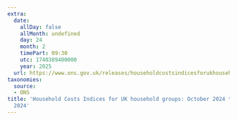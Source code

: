 ```yaml
---
extra:
  date:
    allDay: false
    allMonth: undefined
    day: 24
    month: 2
    timePart: 09:30
    utc: 1740389400000
    year: 2025
  url: https://www.ons.gov.uk/releases/householdcostsindicesforukhouseholdgroupsoctober2024todecember2024
taxonomies:
  source:
  - ONS
title: 'Household Costs Indices for UK household groups: October 2024 to December
  2024'
---
```

